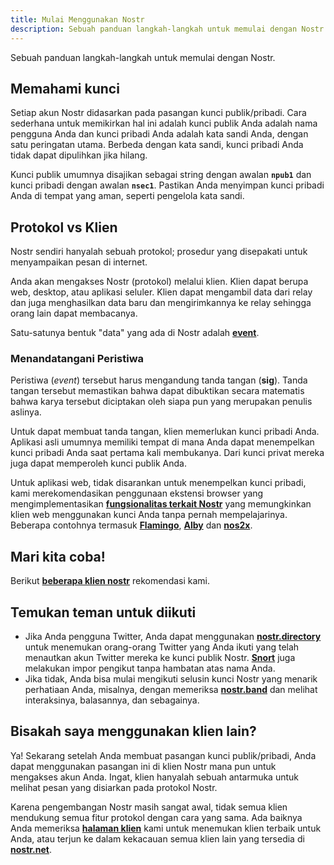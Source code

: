 ```yaml
---
title: Mulai Menggunakan Nostr
description: Sebuah panduan langkah-langkah untuk memulai dengan Nostr.
---
```


Sebuah panduan langkah-langkah untuk memulai dengan Nostr.

## Memahami kunci

Setiap akun Nostr didasarkan pada pasangan kunci publik/pribadi. Cara sederhana untuk memikirkan hal ini adalah kunci publik Anda adalah nama pengguna Anda dan kunci pribadi Anda adalah kata sandi Anda, dengan satu peringatan utama. Berbeda dengan kata sandi, kunci pribadi Anda tidak dapat dipulihkan jika hilang.

Kunci publik umumnya disajikan sebagai string dengan awalan **`npub1`** dan kunci pribadi dengan awalan **`nsec1`**. Pastikan Anda menyimpan kunci pribadi Anda di tempat yang aman, seperti pengelola kata sandi.

## Protokol vs Klien

Nostr sendiri hanyalah sebuah protokol; prosedur yang disepakati untuk menyampaikan pesan di internet.

Anda akan mengakses Nostr (protokol) melalui klien. Klien dapat berupa web, desktop, atau aplikasi seluler. Klien dapat mengambil data dari relay dan juga menghasilkan data baru dan mengirimkannya ke relay sehingga orang lain dapat membacanya.

Satu-satunya bentuk "data" yang ada di Nostr adalah **[event](/nostr-protocol/event)**.


### Menandatangani Peristiwa

Peristiwa (_event_) tersebut harus mengandung tanda tangan (**sig**). Tanda tangan tersebut memastikan bahwa dapat dibuktikan secara matematis bahwa karya tersebut diciptakan oleh siapa pun yang merupakan penulis aslinya.

Untuk dapat membuat tanda tangan, klien memerlukan kunci pribadi Anda. Aplikasi asli umumnya memiliki tempat di mana Anda dapat menempelkan kunci pribadi Anda saat pertama kali membukanya. Dari kunci privat mereka juga dapat memperoleh kunci publik Anda.

<p>Untuk aplikasi web, tidak disarankan untuk menempelkan kunci pribadi, kami merekomendasikan penggunaan ekstensi browser yang mengimplementasikan <a href="https://nips.be/7" title="fungsionalitas terkait Nostr" target="_blank" rel="nofollow noopener"><strong>fungsionalitas terkait Nostr</strong></a> yang memungkinkan klien web menggunakan kunci Anda tanpa pernah mempelajarinya. Beberapa contohnya termasuk <a href="https://www.getflamingo.org/" title="Flamingo" target="_blank" rel="nofollow noopener"><strong>Flamingo</strong></a>, <a href="https://getalby.com/" title="Alby" target="_blank" rel="nofollow noopener"><strong>Alby</strong></a> dan <a href="https://github.com/fiatjaf/nos2x" title="nos2x" target="_blank" rel="nofollow noopener"><strong>nos2x</strong></a>.</p>

## Mari kita coba!

Berikut **[beberapa klien nostr](/clients)** rekomendasi kami.

## Temukan teman untuk diikuti

<ul>
<li>Jika Anda pengguna Twitter, Anda dapat menggunakan <a href="https://nostr.directory/" title="Nostr.directory" target="_blank" rel="nofollow noopener"><strong>nostr.directory</strong></a> untuk menemukan orang-orang Twitter yang Anda ikuti yang telah menautkan akun Twitter mereka ke kunci publik Nostr. <a href="https://snort.social/" title="Snort.social" target="_blank" rel="nofollow noopener"><strong>Snort</strong></a> juga melakukan impor pengikut tanpa hambatan atas nama Anda.</li>
<li>Jika tidak, Anda bisa mulai mengikuti selusin kunci Nostr yang menarik perhatiaan Anda, misalnya, dengan memeriksa <a href="https://nostr.band/" title="nostr.band" target="_blank" rel="nofollow noopener"><strong>nostr.band</strong></a> dan melihat interaksinya, balasannya, dan sebagainya.</li>
</ul>

## Bisakah saya menggunakan klien lain?

Ya! Sekarang setelah Anda membuat pasangan kunci publik/pribadi, Anda dapat menggunakan pasangan ini di klien Nostr mana pun untuk mengakses akun Anda. Ingat, klien hanyalah sebuah antarmuka untuk melihat pesan yang disiarkan pada protokol Nostr.

Karena pengembangan Nostr masih sangat awal, tidak semua klien mendukung semua fitur protokol dengan cara yang sama. Ada baiknya Anda memeriksa <a href="/clients" title="Halaman klien"><strong>halaman klien</strong></a> kami untuk menemukan klien terbaik untuk Anda, atau terjun ke dalam kekacauan semua klien lain yang tersedia di <a href="https://nostr.net/" title="nostr.net" target="_blank" rel="nofollow noopener"><strong>nostr.net</strong></a>.